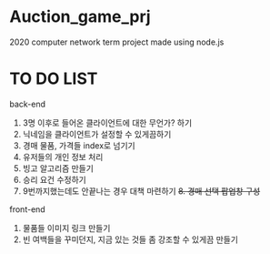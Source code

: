 # Auction_game_prj

2020 computer network term project made using node.js

# TO DO LIST
back-end

1. 3명 이후로 들어온 클라이언트에 대한 무언가? 하기
2. 닉네임을 클라이언트가 설정할 수 있게끔하기
3. 경매 물품, 가격들 index로 넘기기
4. 유저들의 개인 정보 처리
5. 빙고 알고리즘 만들기
6. 승리 요건 수정하기
7. 9번까지했는데도 안끝나는 경우 대책 마련하기
~~8. 경매 선택 팝업창 구성~~

front-end

1. 물품들 이미지 링크 만들기
2. 빈 여백들을 꾸미던지, 지금 있는 것들 좀 강조할 수 있게끔 만들기
